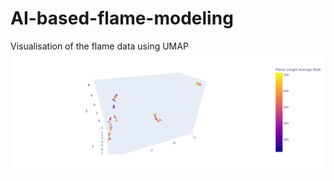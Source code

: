 # AI-based-flame-modeling
Visualisation of the flame data using UMAP
![Image not available](Images/umap_plot.png)

